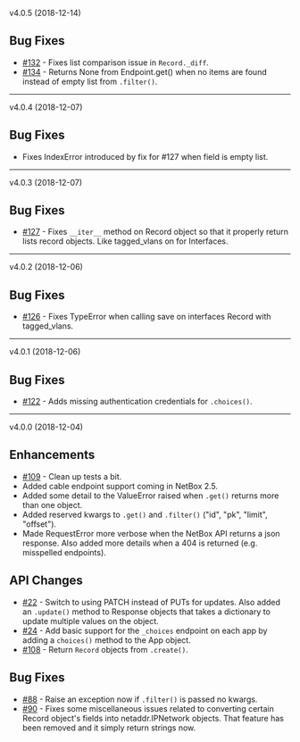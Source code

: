 
v4.0.5 (2018-12-14)

## Bug Fixes
* [#132](https://github.com/digitalocean/pynetbox/pull/132) - Fixes list comparison issue in `Record._diff`. 
* [#134](https://github.com/digitalocean/pynetbox/issues/134) - Returns None from Endpoint.get() when no items are found instead of empty list from `.filter()`.

---
v4.0.4 (2018-12-07)

## Bug Fixes
* Fixes IndexError introduced by fix for #127 when field is empty list.

---
v4.0.3 (2018-12-07)

## Bug Fixes
* [#127](https://github.com/digitalocean/pynetbox/issues/127) - Fixes `__iter__` method on Record object so that it properly return lists record objects. Like tagged_vlans on for Interfaces.

---

v4.0.2 (2018-12-06)

## Bug Fixes
* [#126](https://github.com/digitalocean/pynetbox/issues/126) - Fixes TypeError when calling save on interfaces Record with tagged_vlans.

---

v4.0.1 (2018-12-06)

## Bug Fixes
* [#122](https://github.com/digitalocean/pynetbox/issues/122) - Adds missing authentication credentials for `.choices()`.


---

v4.0.0 (2018-12-04)

## Enhancements

* [#109](https://github.com/digitalocean/pynetbox/issues/109) - Clean up tests a bit.
* Added cable endpoint support coming in NetBox 2.5.
* Added some detail to the ValueError raised when `.get()` returns more than one object.
* Added reserved kwargs to `.get()` and `.filter()` ("id", "pk", "limit", "offset").
* Made RequestError more verbose when the NetBox API returns a json response. Also added more details when a 404 is returned (e.g. misspelled endpoints). 

## API Changes

* [#22](https://github.com/digitalocean/pynetbox/issues/22) - Switch to using PATCH instead of PUTs for updates. Also added an `.update()` method to Response objects that takes a dictionary to update multiple values on the object.
* [#24](https://github.com/digitalocean/pynetbox/issues/24) - Add basic support for the `_choices` endpoint on each app by adding a `choices()` method to the App object.
* [#108](https://github.com/digitalocean/pynetbox/issues/108) - Return `Record` objects from `.create()`.

## Bug Fixes

* [#88](https://github.com/digitalocean/pynetbox/issues/88) - Raise an exception now if `.filter()` is passed no kwargs.
* [#90](https://github.com/digitalocean/pynetbox/issues/90) - Fixes some miscellaneous issues related to converting certain Record object's fields into netaddr.IPNetwork objects. That feature has been removed and it simply return strings now.

